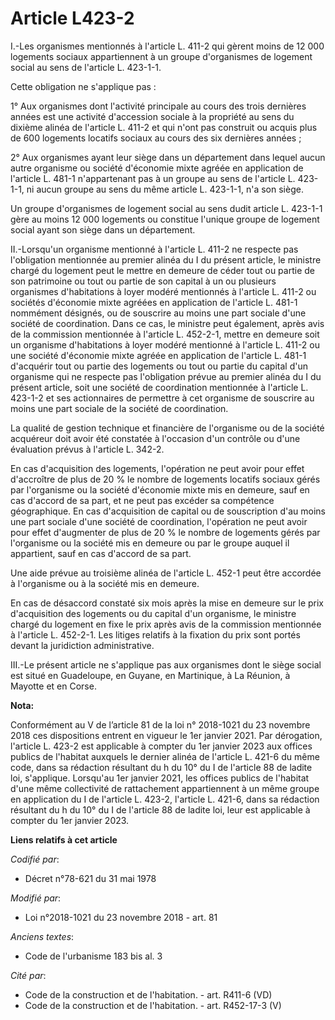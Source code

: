 # Article L423-2

I.-Les organismes mentionnés à l'article L. 411-2 qui gèrent moins de 12 000 logements sociaux appartiennent à un groupe
d'organismes de logement social au sens de l'article L. 423-1-1.

Cette obligation ne s'applique pas :

1° Aux organismes dont l'activité principale au cours des trois dernières années est une activité d'accession sociale à la
propriété au sens du dixième alinéa de l'article L. 411-2 et qui n'ont pas construit ou acquis plus de 600 logements locatifs
sociaux au cours des six dernières années ;

2° Aux organismes ayant leur siège dans un département dans lequel aucun autre organisme ou société d'économie mixte agréée
en application de l'article L. 481-1 n'appartenant pas à un groupe au sens de l'article L. 423-1-1, ni aucun groupe au sens
du même article L. 423-1-1, n'a son siège.

Un groupe d'organismes de logement social au sens dudit article L. 423-1-1 gère au moins 12 000 logements ou constitue
l'unique groupe de logement social ayant son siège dans un département.

II.-Lorsqu'un organisme mentionné à l'article L. 411-2 ne respecte pas l'obligation mentionnée au premier alinéa du I du
présent article, le ministre chargé du logement peut le mettre en demeure de céder tout ou partie de son patrimoine ou tout
ou partie de son capital à un ou plusieurs organismes d'habitations à loyer modéré mentionnés à l'article L. 411-2 ou
sociétés d'économie mixte agréées en application de l'article L. 481-1 nommément désignés, ou de souscrire au moins une part
sociale d'une société de coordination. Dans ce cas, le ministre peut également, après avis de la commission mentionnée à
l'article L. 452-2-1, mettre en demeure soit un organisme d'habitations à loyer modéré mentionné à l'article L. 411-2 ou une
société d'économie mixte agréée en application de l'article L. 481-1 d'acquérir tout ou partie des logements ou tout ou
partie du capital d'un organisme qui ne respecte pas l'obligation prévue au premier alinéa du I du présent article, soit une
société de coordination mentionnée à l'article L. 423-1-2 et ses actionnaires de permettre à cet organisme de souscrire au
moins une part sociale de la société de coordination.

La qualité de gestion technique et financière de l'organisme ou de la société acquéreur doit avoir été constatée à l'occasion
d'un contrôle ou d'une évaluation prévus à l'article L. 342-2.

En cas d'acquisition des logements, l'opération ne peut avoir pour effet d'accroître de plus de 20 % le nombre de logements
locatifs sociaux gérés par l'organisme ou la société d'économie mixte mis en demeure, sauf en cas d'accord de sa part, et ne
peut pas excéder sa compétence géographique. En cas d'acquisition de capital ou de souscription d'au moins une part sociale
d'une société de coordination, l'opération ne peut avoir pour effet d'augmenter de plus de 20 % le nombre de logements gérés
par l'organisme ou la société mis en demeure ou par le groupe auquel il appartient, sauf en cas d'accord de sa part.

Une aide prévue au troisième alinéa de l'article L. 452-1 peut être accordée à l'organisme ou à la société mis en demeure.

En cas de désaccord constaté six mois après la mise en demeure sur le prix d'acquisition des logements ou du capital d'un
organisme, le ministre chargé du logement en fixe le prix après avis de la commission mentionnée à l'article L. 452-2-1. Les
litiges relatifs à la fixation du prix sont portés devant la juridiction administrative.

III.-Le présent article ne s'applique pas aux organismes dont le siège social est situé en Guadeloupe, en Guyane, en
Martinique, à La Réunion, à Mayotte et en Corse.

**Nota:**

Conformément au V de l’article 81 de la loi n° 2018-1021 du 23 novembre 2018 ces dispositions entrent en vigueur le 1er
janvier 2021. Par dérogation, l'article L. 423-2 est applicable à compter du 1er janvier 2023 aux offices publics de
l'habitat auxquels le dernier alinéa de l'article L. 421-6 du même code, dans sa rédaction résultant du h du 10° du I de
l'article 88 de ladite loi, s'applique. Lorsqu'au 1er janvier 2021, les offices publics de l'habitat d'une même collectivité
de rattachement appartiennent à un même groupe en application du I de l'article L. 423-2, l'article L. 421-6, dans sa
rédaction résultant du h du 10° du I de l'article 88 de ladite loi, leur est applicable à compter du 1er janvier 2023.

**Liens relatifs à cet article**

_Codifié par_:

  - Décret n°78-621 du 31 mai 1978

_Modifié par_:

  - Loi n°2018-1021 du 23 novembre 2018 - art. 81

_Anciens textes_:

  - Code de l'urbanisme 183 bis al. 3

_Cité par_:

  - Code de la construction et de l'habitation. - art. R411-6 (VD)
  - Code de la construction et de l'habitation. - art. R452-17-3 (V)
